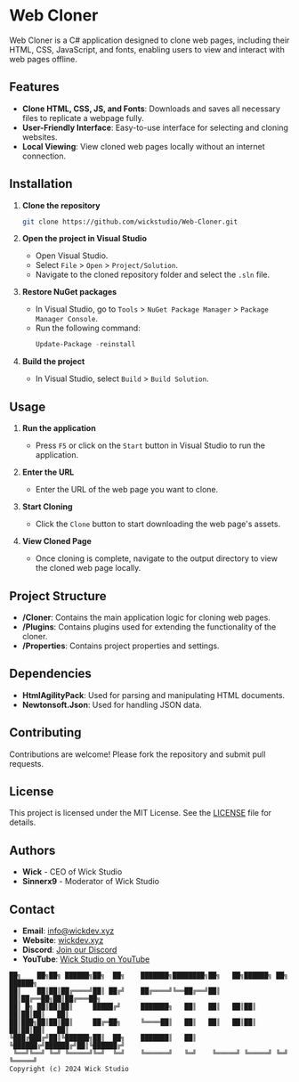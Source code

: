 # Web Cloner

Web Cloner is a C# application designed to clone web pages, including their HTML, CSS, JavaScript, and fonts, enabling users to view and interact with web pages offline.

## Features

- **Clone HTML, CSS, JS, and Fonts**: Downloads and saves all necessary files to replicate a webpage fully.
- **User-Friendly Interface**: Easy-to-use interface for selecting and cloning websites.
- **Local Viewing**: View cloned web pages locally without an internet connection.

## Installation

1. **Clone the repository**
   ```bash
   git clone https://github.com/wickstudio/Web-Cloner.git
   ```
2. **Open the project in Visual Studio**
   - Open Visual Studio.
   - Select `File` > `Open` > `Project/Solution`.
   - Navigate to the cloned repository folder and select the `.sln` file.

3. **Restore NuGet packages**
   - In Visual Studio, go to `Tools` > `NuGet Package Manager` > `Package Manager Console`.
   - Run the following command:
     ```powershell
     Update-Package -reinstall
     ```

4. **Build the project**
   - In Visual Studio, select `Build` > `Build Solution`.

## Usage

1. **Run the application**
   - Press `F5` or click on the `Start` button in Visual Studio to run the application.

2. **Enter the URL**
   - Enter the URL of the web page you want to clone.

3. **Start Cloning**
   - Click the `Clone` button to start downloading the web page's assets.

4. **View Cloned Page**
   - Once cloning is complete, navigate to the output directory to view the cloned web page locally.

## Project Structure

- **/Cloner**: Contains the main application logic for cloning web pages.
- **/Plugins**: Contains plugins used for extending the functionality of the cloner.
- **/Properties**: Contains project properties and settings.

## Dependencies

- **HtmlAgilityPack**: Used for parsing and manipulating HTML documents.
- **Newtonsoft.Json**: Used for handling JSON data.

## Contributing

Contributions are welcome! Please fork the repository and submit pull requests.

## License

This project is licensed under the MIT License. See the [LICENSE](LICENSE) file for details.

## Authors

- **Wick** - CEO of Wick Studio
- **Sinnerx9** - Moderator of Wick Studio

## Contact

- **Email**: info@wickdev.xyz
- **Website**: [wickdev.xyz](https://wickdev.xyz)
- **Discord**: [Join our Discord](https://discord.gg/wicks)
- **YouTube**: [Wick Studio on YouTube](https://www.youtube.com/@wick_studio)

```
██╗    ██╗██╗ ██████╗██╗  ██╗    ███████╗████████╗██╗   ██╗██████╗ ██╗ ██████╗ 
██║    ██║██║██╔════╝██║ ██╔╝    ██╔════╝╚══██╔══╝██║   ██║██╔══██╗██║██╔═══██╗
██║ █╗ ██║██║██║     █████╔╝     ███████╗   ██║   ██║   ██║██║  ██║██║██║   ██║
██║███╗██║██║██║     ██╔═██╗     ╚════██║   ██║   ██║   ██║██║  ██║██║██║   ██║
╚███╔███╔╝██║╚██████╗██║  ██╗    ███████║   ██║   ╚██████╔╝██████╔╝██║╚██████╔╝
 ╚══╝╚══╝ ╚═╝ ╚═════╝╚═╝  ╚═╝    ╚══════╝   ╚═╝    ╚═════╝ ╚═════╝ ╚═╝ ╚═════╝ 
Copyright (c) 2024 Wick Studio
```